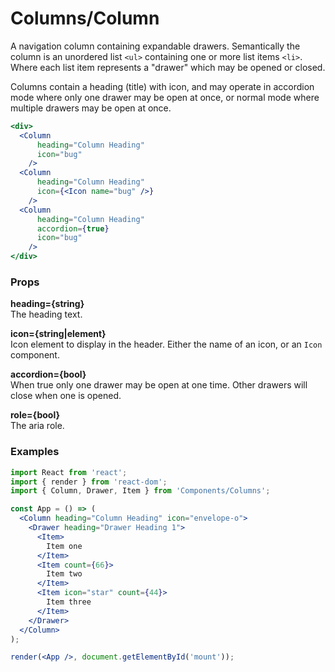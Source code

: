 Columns/Column
==============
A navigation column containing expandable drawers. Semantically the column is an unordered list `<ul>` containing one or more list items `<li>`. Where each list item represents a "drawer" which may be opened or closed.

Columns contain a heading (title) with icon, and may operate in accordion mode where only one drawer may be open at once, or normal mode where multiple drawers may be open at once.

```jsx
<div>
  <Column
      heading="Column Heading"
      icon="bug"
    />
  <Column
      heading="Column Heading"
      icon={<Icon name="bug" />}
    />
  <Column
      heading="Column Heading"
      accordion={true}
      icon="bug"
    />
</div>
```

### Props

**heading={string}**  
The heading text.

**icon={string|element}**  
Icon element to display in the header. Either the name of an icon, or an `Icon` component.

**accordion={bool}**  
When true only one drawer may be open at one time. Other drawers will close when one is opened.

**role={bool}**  
The aria role.

### Examples

```jsx
import React from 'react';
import { render } from 'react-dom';
import { Column, Drawer, Item } from 'Components/Columns';

const App = () => (
  <Column heading="Column Heading" icon="envelope-o">
    <Drawer heading="Drawer Heading 1">
      <Item>
        Item one
      </Item>
      <Item count={66}>
        Item two
      </Item>
      <Item icon="star" count={44}>
        Item three
      </Item>
    </Drawer>
  </Column>
);

render(<App />, document.getElementById('mount'));
```

